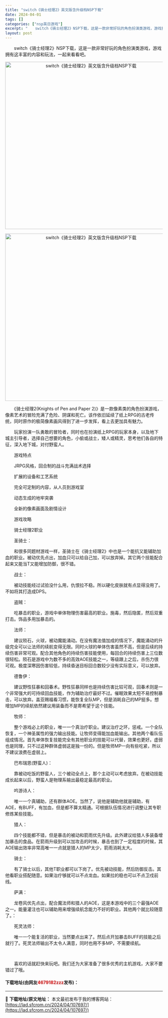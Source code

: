 ```yaml
---
title: "switch《骑士经理2》英文版含升级档NSP下载"
date: 2024-04-01
tags: []
categories: ["nsp英日游戏"]
excerpt: "　　switch《骑士经理2》NSP下载，这是一款非常好玩的角色扮演类游戏，游戏拥有这丰富的内容和玩法，一起来看看吧。 　　《骑士经理2(Knights of Pen and Paper 2)》是一款像素类的角色扮演游戏，像素艺术的冒险充满了危险、阴谋和死亡。该作依旧延续了纸上RPG的古老传统，同时&hellip;"
layout: post
---
```


 <p>　　switch《骑士经理2》NSP下载，这是一款非常好玩的角色扮演类游戏，游戏拥有这丰富的内容和玩法，一起来看看吧。</p> <p align="center"><img align="" border="0" src="https://lad.sfcrom.cn/wp-content/uploads/2024/04/20240401_660a3a0d9c584.webp" width="533" alt="switch《骑士经理2》英文版含升级档NSP下载" /></p> <p align="center"><img align="" border="0" src="https://lad.sfcrom.cn/wp-content/uploads/2024/04/20240401_660a3a0e0804f.webp" width="533" alt="switch《骑士经理2》英文版含升级档NSP下载" /></p> <p>　　《骑士经理2(Knights of Pen and Paper 2)》是一款像素类的角色扮演游戏，像素艺术的冒险充满了危险、阴谋和死亡。该作依旧延续了纸上RPG的古老传统，同时原作的极简像素画风得到了进一步发挥，看上去更加具有魅力。</p> <p>　　玩家扮演一队勇敢的冒险者，同时也在扮演纸上RPG的玩家本身，以及地下城主引导者，选择自己想要的角色，小偷或战士，矮人或精灵，思考他们各自的特征，深入地下城，对付野蛮人。</p> <p>　　游戏特点</p> <p>　　JRPG风格，回合制的战斗充满战术选择</p> <p>　　扩展的设备和工艺系统</p> <p>　　完全可定制的内容，从人员到游戏室</p> <p>　　动态生成的地牢突袭</p> <p>　　全新的像素画面及剧情设计</p> <p>　　游戏攻略</p> <p>　　骑士经理2职业</p> <p>　　圣骑士：</p> <p>　　和很多同题材游戏一样，圣骑士在《骑士经理2》中也是一个能抗又能辅助加血的职业。被动优先点出，加血只可以给自己加，可以放弃掉。其它两个技能配合起来又能当T又能增加防御，很不错。</p> <p>　　战士：</p> <p>　　被动技能经过试验没什么用，仇恨拉不稳。所以硬化皮肤就有点显得没用了。不如将其打造成DPS。</p> <p>　　盗贼：</p> <p>　　吃暴击的职业，游戏中单体物理伤害最高的职业。施毒，然后隐匿，然后双重打击。饰品多用加暴击的。</p> <p>　　法师：</p> <p>　　建议陨石，火球，被动魔能涌动。在没有魔法值加成的情况下，魔能涌动的升级完全可以让法师的续航变得无限。同时火球的单体伤害虽然不高，但是后续的持续伤害非常可观。配合其他角色的持续伤害技能使用，每回合的持续伤害上三位数很轻松。陨石是游戏中为数不多的高效AOE技能之一，等级跟上之后，杀伤力很可观。极度深寒因伤害较低，持续昏迷目标回合数较少没有实际意义，可以放弃。</p> <p>　　德鲁伊：</p> <p>　　建议野性狂暴和回春术。野性狂暴同样也是持续伤害比较可观，回春术则是一个非常强大的可持续回血技能，作为辅助治疗最好不过。催眠效果太短不易控制暴击，可以放弃。盖亚赐福看习惯，能恢复全队MP，但是消耗自己的MP挺多。想增加MP的续航依然建议用装备而不是寄希望于这个技能。</p> <p>　　牧师：</p> <p>　　整个游戏必上的职业，唯一一个真治疗职业。建议治疗之环，惩戒。一个全队恢复，一个神圣属性的强力输出技能。让牧师变得能加血能输出。其他两个看队伍组成情况。首先单体恢复技能完全有其他职业的技能可以代替，效果也更好。虚弱也是同理，只不过这种群体虚弱这是独一份的。但是牧师MP一向有些吃紧，所以不建议浪费在虚弱上。</p> <p>　　巴布瑞恩(野蛮人)：</p> <p>　　靠被动吃饭的野蛮人，三个被动全点上，那个主动可以考虑放弃。在被动技能成长起来以后，野蛮人是物理系输出最稳定最高的职业。</p> <p>　　吟游诗人：</p> <p>　　唯一一个真辅助，还有群体AOE。当然了，说他是辅助他就是辅助，有AOE，有BUFF，有加血，但是都不算太精通。可根据队伍情况进行调整让其专职修炼某些技能。</p> <p>　　猎人：</p> <p>　　四个技能都不错，但是暴击的被动和箭雨优先升级。此外建议给猎人多装备增加暴击的食品。在箭雨升级到可以加攻击的时候，暴击也到了一定程度的时候，其AOE输出效率非常高唯一一点就是猎人的MP太少，箭雨消耗太大。</p> <p>　　骑士：</p> <p>　　有了骑士以后，其他T职业都可以下岗了。优先被动技能，然后防御反击。其他看职业搭配随意。如果治疗够就可以不点龙血。如果拉的稳也可以不点卫戍前线。</p> <p>　　萨满：</p> <p>　　龙卷风优先点出，配合魔法师和猎人的AOE，这是本游戏中的三个最强AOE之一。能量灌注也可以辅助用来增强续航念能力不好的职业。其他两个就比较随意了。：</p> <p>　　死灵法师：</p> <p>　　唯一一个能复活的职业，当然要点出来了。然后点开加暴击BUFF的技能之后就行了。死灵法师输出不太令人满意，同时也用不多MP，不需要续航。</p> <p>&nbsp;</p> <p>　　喜欢的话就赶快来玩吧。我们还为大家准备了很多优秀的主机游戏，大家不要错过了哦。</p> <p><h4>下载地址(由网友<font color="red">4679182zzz</font>发布)：</h4></p> 

---
📖 **下载地址/原文地址：** 本文最初发布于我的博客网站：[https://lad.sfcrom.cn/2024/04/107697/](https://lad.sfcrom.cn/2024/04/107697/)

